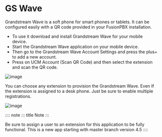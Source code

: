 # GS Wave

Grandstream Wave is a soft phone for smart phones or tablets. It can be
configured easily with a QR code provided in your FusionPBX
installation.

-   To use it download and install Grandstream Wave for your mobile
    device.
-   Start the Grandstream Wave application on your mobile device.
-   Then go to the Grandstream Wave Account Settings and press the plus+
    to add a new account.
-   Press on UCM Account (Scan QR Code) and then select the extension
    and scan the QR code.

![image](../_static/images/applications/fusionpbx_applications_gs_wave.jpg)

You can choose any extension to provision the Grandstream Wave. Even If
the extension is assigned to a desk phone. Just be sure to enable
multiple registrations.

![image](../_static/images/applications/fusionpbx_applications_gs_wave1.jpg)

:::: note
::: title
Note
:::

Be sure to assign a user to an extension for this application to be
fully functional. This is a new app starting with master branch version
4.5
::::
